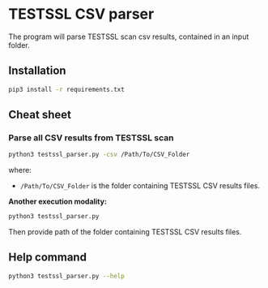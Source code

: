 # TESTSSL CSV parser
The program will parse TESTSSL scan csv results, contained in an input folder.

## Installation
```bash
pip3 install -r requirements.txt
```

## Cheat sheet
### Parse all CSV results from TESTSSL scan
```bash
python3 testssl_parser.py -csv /Path/To/CSV_Folder
```
where:
- `/Path/To/CSV_Folder` is the folder containing TESTSSL CSV results files.

**Another execution modality:**
```bash
python3 testssl_parser.py
```
Then provide path of the folder containing TESTSSL CSV results files.

## Help command
```bash
python3 testssl_parser.py --help
```